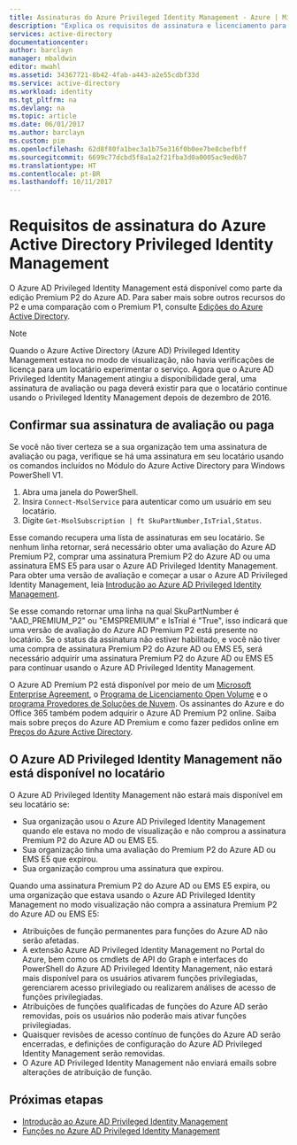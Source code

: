 ```yaml
---
title: Assinaturas do Azure Privileged Identity Management - Azure | Microsoft Docs
description: "Explica os requisitos de assinatura e licenciamento para o gerenciamento e uso do Azure AD Privileged Identity Management em seu locatário"
services: active-directory
documentationcenter: 
author: barclayn
manager: mbaldwin
editor: mwahl
ms.assetid: 34367721-8b42-4fab-a443-a2e55cdbf33d
ms.service: active-directory
ms.workload: identity
ms.tgt_pltfrm: na
ms.devlang: na
ms.topic: article
ms.date: 06/01/2017
ms.author: barclayn
ms.custom: pim
ms.openlocfilehash: 62d8f80fa1bec3a1b75e316f0b0ee7be8cbefbff
ms.sourcegitcommit: 6699c77dcbd5f8a1a2f21fba3d0a0005ac9ed6b7
ms.translationtype: HT
ms.contentlocale: pt-BR
ms.lasthandoff: 10/11/2017
---
```

# <a name="azure-active-directory-privileged-identity-management-subscription-requirements"></a>Requisitos de assinatura do Azure Active Directory Privileged Identity Management

O Azure AD Privileged Identity Management está disponível como parte da edição Premium P2 do Azure AD. Para saber mais sobre outros recursos do P2 e uma comparação com o Premium P1, consulte [Edições do Azure Active Directory](../active-directory-editions.md).

>[!NOTE]
Quando o Azure Active Directory (Azure AD) Privileged Identity Management estava no modo de visualização, não havia verificações de licença para um locatário experimentar o serviço.  Agora que o Azure AD Privileged Identity Management atingiu a disponibilidade geral, uma assinatura de avaliação ou paga deverá existir para que o locatário continue usando o Privileged Identity Management depois de dezembro de 2016.
  

## <a name="confirm-your-trial-or-paid-subscription"></a>Confirmar sua assinatura de avaliação ou paga

Se você não tiver certeza se a sua organização tem uma assinatura de avaliação ou paga, verifique se há uma assinatura em seu locatário usando os comandos incluídos no Módulo do Azure Active Directory para Windows PowerShell V1. 
1. Abra uma janela do PowerShell.
2. Insira `Connect-MsolService` para autenticar como um usuário em seu locatário.
3. Digite `Get-MsolSubscription | ft SkuPartNumber,IsTrial,Status`.

Esse comando recupera uma lista de assinaturas em seu locatário. Se nenhum linha retornar, será necessário obter uma avaliação do Azure AD Premium P2, comprar uma assinatura Premium P2 do Azure AD ou uma assinatura EMS E5 para usar o Azure AD Privileged Identity Management.  Para obter uma versão de avaliação e começar a usar o Azure AD Privileged Identity Management, leia [Introdução ao Azure AD Privileged Identity Management](../active-directory-privileged-identity-management-getting-started.md).

Se esse comando retornar uma linha na qual SkuPartNumber é "AAD_PREMIUM_P2" ou "EMSPREMIUM" e IsTrial é "True", isso indicará que uma versão de avaliação do Azure AD Premium P2 está presente no locatário.  Se o status da assinatura não estiver habilitado, e você não tiver uma compra de assinatura Premium P2 do Azure AD ou EMS E5, será necessário adquirir uma assinatura Premium P2 do Azure AD ou EMS E5 para continuar usando o Azure AD Privileged Identity Management.

O Azure AD Premium P2 está disponível por meio de um [Microsoft Enterprise Agreement](https://www.microsoft.com/en-us/licensing/licensing-programs/enterprise.aspx), o [Programa de Licenciamento Open Volume](https://www.microsoft.com/en-us/licensing/licensing-programs/open-license.aspx) e o [programa Provedores de Soluções de Nuvem](https://partner.microsoft.com/en-US/cloud-solution-provider). Os assinantes do Azure e do Office 365 também podem adquirir o Azure AD Premium P2 online.  Saiba mais sobre preços do Azure AD Premium e como fazer pedidos online em [Preços do Azure Active Directory](https://azure.microsoft.com/en-us/pricing/details/active-directory/).

## <a name="azure-ad-privileged-identity-management-is-not-available-in-tenant"></a>O Azure AD Privileged Identity Management não está disponível no locatário

O Azure AD Privileged Identity Management não estará mais disponível em seu locatário se:
- Sua organização usou o Azure AD Privileged Identity Management quando ele estava no modo de visualização e não comprou a assinatura Premium P2 do Azure AD ou EMS E5.
- Sua organização tinha uma avaliação do Premium P2 do Azure AD ou EMS E5 que expirou.
- Sua organização comprou uma assinatura que expirou.

Quando uma assinatura Premium P2 do Azure AD ou EMS E5 expira, ou uma organização que estava usando o Azure AD Privileged Identity Management no modo visualização não compra a assinatura Premium P2 do Azure AD ou EMS E5:

- Atribuições de função permanentes para funções do Azure AD não serão afetadas.
- A extensão Azure AD Privileged Identity Management no Portal do Azure, bem como os cmdlets de API do Graph e interfaces do PowerShell do Azure AD Privileged Identity Management, não estará mais disponível para os usuários ativarem funções privilegiadas, gerenciarem acesso privilegiado ou realizarem análises de acesso de funções privilegiadas.
- Atribuições de funções qualificadas de funções do Azure AD serão removidas, pois os usuários não poderão mais ativar funções privilegiadas.
- Quaisquer revisões de acesso contínuo de funções do Azure AD serão encerradas, e definições de configuração do Azure AD Privileged Identity Management serão removidas.
- O Azure AD Privileged Identity Management não enviará emails sobre alterações de atribuição de função.

## <a name="next-steps"></a>Próximas etapas

- [Introdução ao Azure AD Privileged Identity Management](../active-directory-privileged-identity-management-getting-started.md)
- [Funções no Azure AD Privileged Identity Management](../active-directory-privileged-identity-management-roles.md)
